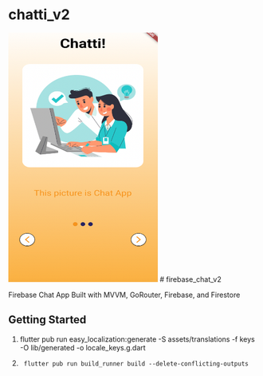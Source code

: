 # chatti_v2
<img src="/screenshots/Onboarding1.png" alt="Onboarding" width="300" height="500" title="Onboarding">
<!-- ![Alt text](/screenshots/Onboarding1.png "Onboarding!") -->
# firebase_chat_v2

Firebase Chat App Built with MVVM, GoRouter, Firebase, and Firestore


## Getting Started

1.   flutter pub run easy_localization:generate -S assets/translations -f keys -O lib/generated -o locale_keys.g.dart
 
2.      flutter pub run build_runner build --delete-conflicting-outputs
